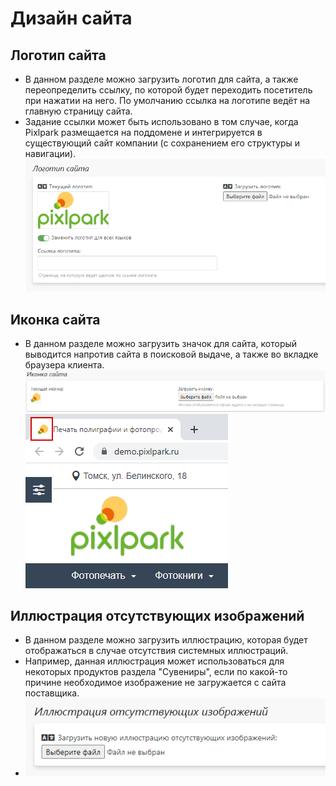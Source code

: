 # Дизайн сайта

## Логотип сайта
* В данном разделе можно загрузить логотип для сайта, а также переопределить ссылку, по которой будет переходить посетитель при нажатии на него. По умолчанию ссылка на логотипе ведёт на главную страницу сайта.
* Задание ссылки может быть использовано в том случае, когда Pixlpark размещается на поддомене и интегрируется в существующий сайт компании (с сохранением его структуры и навигации).
![](../_media/cms/cms14.png)

## Иконка сайта
* В данном разделе можно загрузить значок для сайта, который выводится напротив сайта в поисковой выдаче, а также во вкладке браузера клиента.
![](../_media/cms/cms15.png)
![](../_media/cms/cms16.png)

## Иллюстрация отсутствующих изображений
* В данном разделе можно загрузить иллюстрацию, которая будет отображаться в случае отсутствия системных иллюстраций.
* Например, данная иллюстрация может использоваться для некоторых продуктов раздела "Сувениры", если по какой-то причине необходимое изображение не загружается с сайта поставщика.
* ![](../_media/cms/cms17.png)
